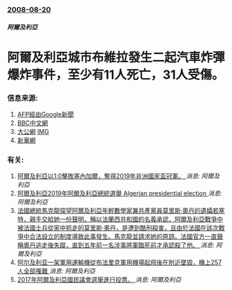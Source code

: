 ### [2008-08-20](/news/2008/08/20/index.md)

##### 阿爾及利亞
#  阿爾及利亞城市布維拉發生二起汽車炸彈爆炸事件，至少有11人死亡，31人受傷。




### 信息来源:

1. [AFP經由Google新聞](https://web.archive.org/web/20110520160346/http://afp.google.com/article/ALeqM5jHfkhvV-ZbTYJt0Khm9mFZu3pKRw)
2. [BBC中文網](http://news.bbc.co.uk/chinese/trad/hi/newsid_7570000/newsid_7573500/7573569.stm)
3. [大公網](https://archive.is/20130428043101/http://www.takungpao.com/news/08/08/20/YM-949641.htm) [IMG](https://archive.is/Wg2k5/977ef4ac1f6da2fbbb285ac7fc4fbe38cd2d0328/scr.png)
4. [新華網](http://news.xinhuanet.com/world/2008-08/22/content_9624236.htm)

### 有关:

1. [阿爾及利亞以1:0擊敗塞內加爾，奪得2019年非洲國家盃冠軍。 ](/zh/news/2019/07/19/阿爾及利亞以1-0擊敗塞內加爾-奪得2019年非洲國家盃冠軍.md) _消息: 阿爾及利亞_
2. [阿爾及利亞2019年阿爾及利亞總統選舉 Algerian presidential election ](/zh/news/2019/05/26/阿爾及利亞2019年阿爾及利亞總統選舉-Algerian-presidential-election.md) _消息: 阿爾及利亞_
3. [法國總統馬克龍探望阿爾及利亞年輕數學家兼共產黨員莫里斯·奧丹的遺孀若塞特，親手交給她一份聲明，稱以法蘭西共和國的名義承認，阿爾及利亞戰爭中被法國士兵從家中抓走的莫里斯·奧丹，是遭到酷刑殺害，且由於法國在該次戰爭中合法設立的制度導致此事發生。馬克龍並請求她的原諒。法國官方一直聲稱奧丹逃走後失蹤，直到五年前一名涉事將軍臨死前才承認殺了他。 ](/zh/news/2018/09/13/法國總統馬克龍探望阿爾及利亞年輕數學家兼共產黨員莫里斯-奧丹的遺孀若塞特-親手交給她一份聲明-稱以法蘭西共和國的名義承認.md) _消息: 阿爾及利亞_
4. [阿尔及利亚一架軍用運輸機從布法里克軍用機場起飛後在附近墜毀，機上257人全部罹難 ](/zh/news/2018/04/11/阿尔及利亚一架軍用運輸機從布法里克軍用機場起飛後在附近墜毀-機上257人全部罹難.md) _消息: 阿爾及利亞_
5. [ 2017年阿爾及利亞國民議會選舉進行投票。 ](/zh/news/2017/05/4/2017年阿爾及利亞國民議會選舉進行投票.md) _消息: 阿爾及利亞_
